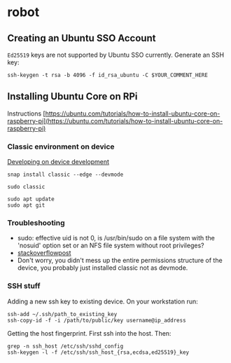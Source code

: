 # robot

## Creating an Ubuntu SSO Account

`Ed25519` keys are not supported by Ubuntu SSO currently. Generate an SSH key:

```
ssh-keygen -t rsa -b 4096 -f id_rsa_ubuntu -C $YOUR_COMMENT_HERE
```

## Installing Ubuntu Core on RPi

Instructions
[https://ubuntu.com/tutorials/how-to-install-ubuntu-core-on-raspberry-pi](https://ubuntu.com/tutorials/how-to-install-ubuntu-core-on-raspberry-pi)

### Classic environment on device

[Developing on device development](https://web.archive.org/web/20190421235427/https://developer.ubuntu.com/core/get-started/developer-setup)

```
snap install classic --edge --devmode
```

```
sudo classic
```

```
sudo apt update
sudo apt git
```

### Troubleshooting

- sudo: effective uid is not 0, is /usr/bin/sudo on a file system with the
  'nosuid' option set or an NFS file system without root privileges?
- [stackoverflowpost](https://askubuntu.com/questions/625540/suddenly-cant-run-sudo)
- Don't worry, you didn't mess up the entire permissions structure of the
  device, you probably just installed classic not as devmode. 

### SSH stuff

Adding a new ssh key to existing device. On your workstation run:

```
ssh-add ~/.ssh/path_to_existing_key
ssh-copy-id -f -i /path/to/public/key username@ip_address
```

Getting the host fingerprint. First ssh into the host. Then:

```
grep -n ssh_host /etc/ssh/sshd_config
ssh-keygen -l -f /etc/ssh/ssh_host_{rsa,ecdsa,ed25519}_key
```
